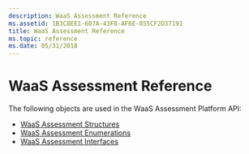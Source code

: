 ```yaml
---
description: WaaS Assessment Reference
ms.assetid: 1B3C8EE1-607A-43F8-AF6E-855CF2D37191
title: WaaS Assessment Reference
ms.topic: reference
ms.date: 05/31/2018
---
```


# WaaS Assessment Reference

The following objects are used in the WaaS Assessment Platform API:

-   [WaaS Assessment Structures](update-assessor-structures.md)
-   [WaaS Assessment Enumerations](update-assessor-enumerations.md)
-   [WaaS Assessment Interfaces](update-assessor-interfaces.md)

 

 



